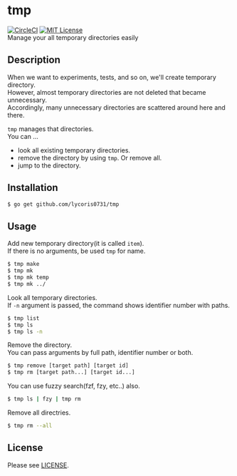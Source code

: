 # tmp
[![CircleCI](https://circleci.com/gh/lycoris0731/tmp.svg?style=svg&circle-token=b6ab9824b5dd9a252a19d98c64a3aaa31361f2db)](https://circleci.com/gh/lycoris0731/tmp)
[![MIT License](http://img.shields.io/badge/license-MIT-blue.svg?style=flat)](LICENSE)  
Manage your all temporary directories easily

## Description  
When we want to experiments, tests, and so on, we'll create temporary directory.  
However, almost temporary directories are not deleted that became unnecessary.  
Accordingly, many unnecessary directories are scattered around here and there.  

`tmp` manages that directories.  
You can ...
- look all existing temporary directories.  
- remove the directory by using `tmp`. Or remove all.  
- jump to the directory.

## Installation
``` sh
$ go get github.com/lycoris0731/tmp
```

## Usage
Add new temporary directory(it is called `item`).  
If there is no arguments, be used `tmp` for name.

``` sh
$ tmp make 
$ tmp mk
$ tmp mk temp
$ tmp mk ../
```

Look all temporary directories.  
If `-n` argument is passed, the command shows identifier number with paths.  

``` sh
$ tmp list
$ tmp ls
$ tmp ls -n
```

Remove the directory.  
You can pass arguments by full path, identifier number or both.  

``` sh
$ tmp remove [target path] [target id]
$ tmp rm [target path...] [target id...]
```

You can use fuzzy search(fzf, fzy, etc..) also.  
``` sh
$ tmp ls | fzy | tmp rm
```

Remove all directries.
``` sh
$ tmp rm --all
```

## License
Please see [LICENSE](./LICENSE).
